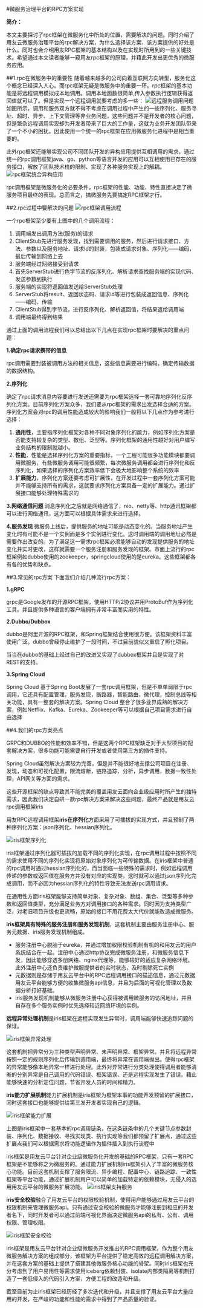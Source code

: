 #微服务治理平台的RPC方案实现

**简介：**


本文主要探讨了rpc框架在微服务化中所处的位置，需要解决的问题。同时介绍了用友云微服务治理平台的rpc解决方案，为什么选择该方案、该方案提供的好处是什么。同时也会介绍用友RPC框架的基本结构以及在实现时所用到的一些关键技术。希望通过本文读者能够一窥用友rpc框架的原理，并藉此开发出更优秀的微服务应用。

##1.rpc在微服务中的重要性
随着越来越多的公司向着互联网方向转型，服务化这个概念已经深入人心。而rpc框架无疑是微服务中的重要一环。rpc框架的基本功能是将远程调用模拟成本地调用。调用本地函数很简单,传入参数执行逻辑获得返回值就可以了。但是实现一个远程调用就要考虑的多一些：
![远程服务调用问题](./img/fig1.png)
如图所示，调用和服务双方就不得不考虑在调用过程中产生的一些序列化、服务寻址、超时、异步、上下文管理等非业务问题，这些问题并不是开发者的核心问题，但是繁杂远程调用实现却为开发者带来了巨大的工作量，这就为业务开发团队带来了一个不小的困扰。因此使用一个统一的rpc框架在应用微服务化进程中是相当重要的。

此外rpc框架还能够实现公司不同团队开发的异构应用提供互相调用的需求，通过统一的rpc调用框架java、go、python等语言开发的应用可以互相使用已存在的服务接口，解放了团队技术栈的限制、实现了各种服务实现上的解耦。
![rpc框架统合异构应用](./img/fig2.png)

rpc调用框架是微服务化的必要条件，rpc框架的性能、功能、特性直接决定了微服务项目最终的表现。总而言之，搞微服务先要搞定RPC框架才行。

##2.rpc过程中要解决的问题
![rpc框架调用流程](./img/fig3.png)

一个rpc框架至少要有上图中的几个调用流程：

1. 调用端发出调用方法(服务)的请求
1. ClientStub先进行服务发现，找到需要调用的服务，然后进行请求接口、方法、参数以及服务地址、请求Id的封装，包装成请求对象、序列化——编码，最后传输到网络上去
1. 服务端经过网络接受到请求
1. 首先ServerStub进行色字节流的反序列化、解析请求查找服务端的实现代码、发送参数到执行
1. 服务端的实现将返回值发送给ServerStub处理
1. ServerStub将result、返回状态码、请求id等进行包装成返回信息、序列化——编码、传输
1. ClientStub得到字节流，进行反序列化、解析返回值，将结果返给调用端
1. 调用端最终得到结果

通过上面的调用流程我们可以总结出以下几点在实现rpc框架时要解决的重点问题：

**1.确定rpc请求携带的信息**

rpc调用需要封装被调用方法的相关信息，这些信息需要进行编码。确定传输数据的数据结构。

**2.序列化**

确定了rpc请求消息内容要进行发送还需要为rpc框架选择一套可靠地序列化反序列化方案。目前序列化方案众多，我们要从rpc框架的需求出发选择合适的方案。序列化方案会对rpc的调用性能造成较大的影响我们一般将以下几点作为参考进行选择：

1. **通用性**，主要指序列化框架对各种不同对象序列化的能力，例如序列化方案是否能支持较复杂的类型、数组、泛型等。序列化框架的通用性越好对用户编写业务结构的限制就越小。
2. **性能**，性能是选择序列化方案的重要指标，一个工程可能很多功能模块都要调用微服务，有些微服务调用可能很频繁，每次微服务调用都会进行序列化和反序列化，如果选择的序列化方案效率低下会极大地影响整个系统的效率
3. **扩展能力**，序列化方案还要考虑可扩展性，在开发过程中一套序列化方案可能并不能够支持所有的需求，这就要求序列化方案具备一定的扩展能力。通过扩展接口能够处理特殊需求的

**3.网络通信问题**
消息序列化之后就是网络通信了，nio、netty等、http通讯框架都可以进行网络通讯，这方面可以根据具体需求来进行选择。

**4.服务发现**
微服务上线后，提供服务的地址可能是动态变化的。当服务地址产生变化时有可能不是一个实例而是多个实例进行变化。这时调用端的调用地址必然是需要作出改变的。为了满足这一需求rpc框架必须能够自动的发现提供服务的地址变化并实时更改，这样就需要一个服务注册和服务发现的框架。市面上流行的rpc框架例如dubbo使用的zookeeper，springcloud使用的是eureka。这些框架都各有各的优势和缺点。

##3.常见的rpc方案
下面我们介绍几种流行rpc方案：

**1.gRPC**

grpc是Google发布的开源RPC框架，使用HTTP/2协议并用ProtoBuf作为序列化工具。并且提供多种语言的客户端拥有非常丰富而实用的特性。

**2.Dubbo/Dubbox**

dubbo是阿里开源的RPC框架，和Spring框架结合使用很方便。该框架资料丰富使用广泛。dubbo曾经停止维护了一段时间，不过目前貌似又重启了孵化项目。

当当在dubbo的基础上经过自己的改进又实现了dubbox框架并且是实现了对REST的支持。

**3.Spring Cloud**

Spring Cloud 基于Spring Boot发展了一套rpc调用框架，但是不单单局限于rpc调用，它还具有配置管理，服务发现，断路器，智能路由，微代理，控制总线等相关功能，具有一整套的解决方案。Spring Cloud 整合了很多业界成熟的解决方案，例如Netflix、Kafka、Eureka、Zookeeper等可以根据自己项目需求进行自由选择

##4.我们的rpc方案亮点

GRPC和DUBBO的性能和效率不错，但是这两个RPC框架缺乏对于大型项目的配套解决方案，很多功能可能需要自行开发或者使用第三方的插件支持。

Spring Cloud虽然解决方案较为完善，但是并不能很好地支撑公司项目在注册、发现，动态和可视化配置，限流熔断，链路追踪、分析，异步调用，数据一致性处理，API网关等方面的需求。

这些开源框架的缺点导致其不能完美的覆盖用友云面向企业级应用时所产生的独特需求，因此我们决定自研一款rpc解决方案来解决这些问题，最终产品就是用友云rpc调用框架iris

用友RPC远程调用框架**iris在序列化**方面采用了可插拔的实现方式，并且预制了两种序列化方案：json序列化、hessian序列化。

![iris框架序列化](./img/fig4.png)

iris框架通过序列化器可插拔的加载不同的序列化实现，在rpc调用过程中按照不同的需求使用不同的序列化实现将原始对象序列化为可传输数据。在iris框架中普通的rpc调用时通过hessian序列化的，而当面临一些特殊的需求时，例如远程调用传递的参数或返回值在服务方并没有对应的实现类，这时就可以通过json序列化完成调用，而不必因为hessian序列化的特性导致无法发送rpc调用请求。

在通用性方面iris框架能够支持简单对象、复杂对象、数组、集合、泛型等多种参数和返回值类型，充分满足业务方对调用接口的各种需求。同时因为支持类型广泛，对老旧项目升级也更流畅，原始的接口不用花费太大代价就能改造成微服务。

**iris框架具有特殊的服务注册和服务发现机制**，这套机制主要由服务注册中心、服务元数据、iris服务发现机制组成。

- 服务注册中心脱胎于eureka，并通过增加权限校验机制有机的和用友云的用户系统结合在一起。注册中心通过http协议完成微服务注册，和微服务信息下发，因此能够穿透多册网络、nginx代理等，能够较好的适应复杂网络环境。此外注册中心还负责维护微服提供者的实时状态，及时剔除死亡实例
- 元数据则是存储于用友云平台中的RPC远程调用接口的描述信息，通过元数据用友云平台能够方便的收集微服务api信息，并且为后面的可视化管理以及数据分析打好基础。
- iris服务发现机制能够从微服务注册中心获得被调用微服务的访问地址，并且自存在多个服务实例时优先选择较近网络环境的实例。

**远程异常处理机制**是iris框架在远程实现发生异常时，调用端能够快速追踪问题的保证。

![iris框架异常处理](./img/fig5.png)

这套机制把异常分为三种类型声明异常、未声明异常、框架异常。并且将远程异常按照一定的规则序列化后传输到调用端，最终将异常在调用端抛出。使得rpc框架的异常能够像本地异常一样进行处理。此外对异常进行分类处理使得调用者能够清晰的分别异常是自己调用的代码错误、框架错误、还是远程实现发生了错误。藉此能够快速的分析定位问题，节省开发人员的时间和精力。

**iris能力扩展机制**能力扩展机制是iris框架为框架本事的功能开发预留的扩展接口，同时这套接口也能够提供给第三发开发者实现自己的逻辑。

![iris框架能力扩展](./img/fig6.png)

上图是iris框架中一套基本的rpc调用链条，在这条链条中的几个关键节点参数封装、序列化、数据接收、寻找实现类、执行实现等我们都预留了扩展点，通过这些扩展点我们可以根据需求将功能逻辑作为插件插入到执行流程中

iris框架是用友云平台针对企业级微服务化开发的基础的RPC框架，只有一套RPC框架是不能够称之为微服务的。通过能力扩展机制iris框架引入了丰富的微服务核心功能。目前这套机制支撑了服务限流、异步编程、配置中心、链路追踪、一致性框架等平台功能，通过扩展机制用户可以简单的加载特定的依赖模块，无侵入的选用用友云平台的微服务扩展功能。
![iris框架支持服务](./img/fig8.png)

**iris安全校验**融合了用友云平台的权限校验机制，使得用户能够通过用友云平台的权限机制来管理微服务api。只有通过安全校验的微服务才能够注册到相应的开发者名下，同时开发者可以通过前端可视化界面决定微服务api的私有、公有、调用权限、管理权限。

![iris框架安全校验](./img/fig7.png)




iris框架是用友云平台针对企业级微服务开发推出的RPC调用框架，作为整个用友微服务解决方案的组成部分，该框架为平台提供了稳定高效的远程调用解决方案，并在这套方案的基础上提供了搭建其他微服务核心功能的骨架。同时iris框架也充分考虑到了用户易用性等需求使用iceberg依赖封装、isolate内部类隔离等机制打造了一套低侵入的代码引入方案，方便工程的改造和升级。


截至目前为止iris框架已经历经了多次迭代和升级，并且支撑了用友云平台大量应用的开发，在严峻的功能和性能的需求中得到了产品质量的验证。